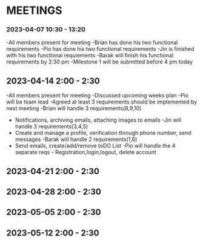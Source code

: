 # MEETINGS

### 2023-04-07 10:30 - 13:20
 -All members present for meeting
 -Brian has done his two functional requirements
 -Pio has done his two functional requirements
 -Jin is finished with his two functional requiements
 -Barak will finish his functional requirements by 2:30 pm 
 -Milestone 1 will be submitted before 4 pm today

## 2023-04-14 2:00 - 2:30
 -All members present for meeting
 -Discussed upcoming weeks plan
 -Pio will be team lead
 -Agreed at least 3 requirements should be implemented by next meeting 
 -Brian will handle 3 requirements(8,9,10)
   - Notifications, archiving emails, attaching images to emails
 -Jin will handle 3 requirements(3,4,5)
   - Create and manage a profile, verification through phone number, send messages
 -Barak will handle 2 requirements(1,6)
   - Send emails, create/add/remove toDO List
 -Pio will handle the 4 separate reqs
    - Registration,login,logout, delete account
 
## 2023-04-21 2:00 - 2:30

## 2023-04-28 2:00 - 2:30

## 2023-05-05 2:00 - 2:30

## 2023-05-12 2:00 - 2:30


